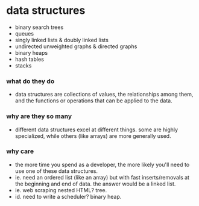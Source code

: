 # data structures

- binary search trees
- queues
- singly linked lists & doubly linked lists
- undirected unweighted graphs & directed graphs
- binary heaps
- hash tables
- stacks

### what do they do

- data structures are collections of values, the relationships among them, and the functions or operations that can be applied to the data.

### why are they so many

- different data structures excel at different things. some are highly specialized, while others (like arrays) are more generally used.

### why care

- the more time you spend as a developer, the more likely you'll need to use one of these data structures.
- ie. need an ordered list (like an array) but with fast inserts/removals at the beginning and end of data. the answer would be a linked list.
- ie. web scraping nested HTML? tree.
- id. need to write a scheduler? binary heap.
